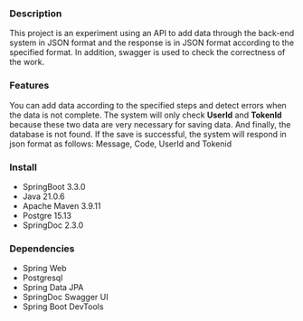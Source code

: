### **Description**

This project is an experiment using an API to add data 
through the back-end system in JSON format and the response is in JSON format 
according to the specified format. In addition, swagger is used to check the correctness of the work.

### **Features**

You can add data according to the specified steps and detect errors when the data is not complete. 
The system will only check **UserId** and **TokenId** because these two data are very necessary for saving data. And finally, 
the database is not found. If the save is successful, the system will respond in json  format as follows: Message, Code, UserId and Tokenid

### **Install**
* SpringBoot 3.3.0
* Java 21.0.6
* Apache Maven 3.9.11
* Postgre 15.13
* SpringDoc 2.3.0

### **Dependencies**
* Spring Web
* Postgresql
* Spring Data JPA
* SpringDoc Swagger UI
* Spring Boot DevTools

